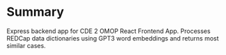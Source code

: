 # Summary
Express backend app for CDE 2 OMOP React Frontend App. Processes REDCap data dictionaries using GPT3 word embeddings and returns most similar cases.